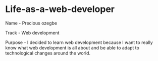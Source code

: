 # Life-as-a-web-developer
Name - Precious ozegbe


Track - Web development


Purpose - I decided to learn web development because I want to really know what web development is all about and be able to adapt to technological changes around the world.
